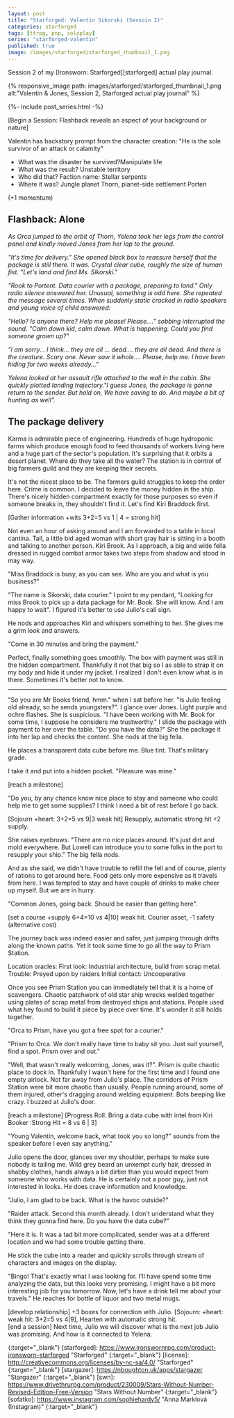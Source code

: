 ```yaml
---
layout: post
title: "Starforged: Valentin Sikorski (Sessoin 2)"
categories: starforged
tags: [ttrpg, pnp, soloplay]
series: "starforged-valentin"
published: true
image: /images/starforged/starforged_thumbnail_1.png
---
```


Session 2 of my [Ironsworn: Starforged][starforged] actual play journal.

{% responsive_image path: images/starforged/starforged_thumbnail_1.png alt:"Valentin & Jones, Session 2, Starforged actual play journal" %}

<!--more--> 

{%- include post_series.html -%}


<aside>
[Begin a Session: Flashback reveals an aspect of your background or nature]

Valentin has backstory prompt from the character creation: "He is the sole survivor of an attack or calamity"

- What was the disaster he survived?Manipulate life
- What was the result? Unstable territory
- Who did that? Faction name: Stellar serpents
- Where it was? Jungle planet Thorn, planet-side settlement Porten

(+1 momentum)
</aside>

## Flashback: Alone

*As Orca jumped to the orbit of Thorn, Yelena took her legs from the control panel and kindly moved Jones from her lap to the ground.*

*"It's time for delivery." She opened black box to reassure herself that the package is still there. It was. Crystal clear cube, roughly the size of human fist. "Let's land and find Ms. Sikorski."*

*"Rook to Portent. Data courier with a package, preparing to land."* *Only radio silence answered her. Unusual, something is odd here. She repeated the message several times. When suddenly static cracked in radio speakers and young voice of child answered:*

*"Hello? Is anyone there? Help me please! Please...." sobbing interrupted the sound. "Calm down kid, calm down. What is happening. Could you find someone grown up?"*

*"I am sorry... I think... they are all ... dead.... they are all dead. And  there is the creature. Scary one. Never saw it whole.... Please, help me. I have been hiding for two weeks already..."*

*Yelena looked at her assault rifle attached to the wall in the cabin. She quickly plotted landing trajectory."I  guess Jones, the package is gonna return to the sender. But hold on, We  have saving to do. And maybe a bit of hunting as well".*

## The package delivery

Karma is admirable piece of engineering. Hundreds of huge hydroponic farms which produce enough food to feed thousands of workers living here and a huge part of the sector's population. It's surprising that it orbits a desert planet. Where do they take all the water? The station is in control of big farmers guild and they are keeping their secrets. 

It's not the nicest place to be. The farmers guild struggles to keep the order here. Crime is common. I decided to leave the money hidden in the ship. There's nicely hidden compartment exactly for those purposes so even if someone breaks in, they shouldn't find it. Let's find Kiri Braddock first.

<aside>[Gather information +wits 3+2=5 vs 1 | 4 = strong hit]</aside>

Not even an hour of asking around and I am forwarded to a table in local cantina. Tall, a little bid aged woman with short gray hair is sitting in a booth and talking to another person. Kiri Brook. As I approach, a big and wide fella dressed in rugged combat armor takes two steps from shadow and stood in may way.

"Miss Braddock is busy, as you can see. Who are you and what is you business?"

"The name is Sikorski, data courier." I point to my pendant, "Looking for miss Brook to pick up a data package for Mr. Book. She will know. And I am happy to wait". I figured it's better to use Julio's call sign.

He nods and approaches Kiri and whispers something to her. She gives me a grim look and answers.

"Come in 30 minutes and bring the payment."

Perfect, finally something goes smoothly. The box with payment was still in the hidden compartment. Thankfully it not that big so I as able to  strap it on my body and hide it under my jacket. I realized I don't even know what is in there. Sometimes it's better not to know.

---

"So you are Mr Books friend, hmm." when I sat before her. "Is Julio feeling old already, so he sends youngsters?". I glance over Jones. Light purple and ochre flashes. She is suspicious.
"I have been working with Mr. Book for some time, I suppose he considers me trustworthy."
I slide the package with payment to her over the table.
"Do you have the data?"
She the package it into her lap and checks the content. She nods at the big fella.

He places a transparent data cube before me. Blue tint. That's military grade.

I take it and put into a hidden pocket.  "Pleasure was mine."

<aside>[reach a milestone]</aside>

"Do you, by any chance know nice place to stay and someone who could help me to get some supplies? I think I need a bit of rest before I go back.

<aside>[Sojourn +heart: 3+2=5 vs 9|3 weak hit]  Resupply, automatic strong hit +2 supply.</aside>

She raises eyebrows. "There are no nice places around. It's just dirt and mold everywhere. But Lowell can introduce you to some folks in the port to resupply your ship."  The big fella nods.

And as she said, we didn't have trouble to refill the fell and of course, plenty of rations to get around here. Food gets only more expensive as it travels from here. I was tempted to stay and have couple of drinks to make cheer up myself. But we are in hurry.

"Common Jones, going back. Should be easier than getting here".

<aside>[set a course +supply 6+4=10 vs 4|10]  weak hit. Courier asset, -1 safety (alternative cost)</aside>

The journey back was indeed easier and safer, just jumping through drifts along the known paths. Yet it took some time to go all the way to Prism Station.

<aside>
Location oracles:
First look: Industrial architecture, build from scrap metal.
Trouble: Preyed upon by raiders
Initial contact: Uncooperative
</aside>

Once you see Prism Station you can immediately tell that it is a home of scavengers. Chaotic patchwork of old star ship wrecks welded together using plates of scrap metal from destroyed ships and stations. People used what hey found to build it piece by piece over time. It's wonder it still holds together.

"Orca to Prism, have you got a free spot for a courier."

"Prism to Orca. We don't really have time to baby sit you. Just suit yourself, find a spot. Prism over and out."

"Well, that wasn't really welcoming, Jones, was it?". Prism is quite chaotic place to dock in. Thankfully I wasn't here for the first time and I found one empty airlock. Not far away from Julio's place. The corridors of Prism Station were bit more chaotic than usually. People running around, some of them injured, other's dragging around welding equipment. Bots beeping like crazy.  I buzzed at Julio's door.

<aside>
[reach a milestone]
[Progress Roll: Bring a data cube with intel from Kiri Booker :Strong Hit = 8 vs 6 | 3]
</aside>

"Young Valentin, welcome back, what took you so long?" sounds from the speaker before I even say anything."

Julio opens the door, glances over my shoulder, perhaps to make sure nobody is tailing me. Wild grey beard an unkempt curly hair, dressed in shabby clothes, hands always a bit dirtier than you would expect from someone who works with data. He is certainly not a poor guy, just not interested in looks. He  does crave information and knowledge.

"Julio, I am glad to be back. What is the havoc outside?"

"Raider attack. Second this month already. I don't understand what they think they gonna find here. Do you have the data cube?"

"Here it is. It was a tad bit more complicated, sender was at a different location and we had some trouble getting there.

He stick the cube into a reader and quickly scrolls through stream of characters and images on the display.

"Bingo! That's exactly what I was looking for. I'll have spend some time analyzing the data, but this looks very promising. I might have a bit more interesting job for you tomorrow.  Now, let's have a drink tell me about your travels." He reaches for bottle of liquor and two metal mugs. 

<aside>[develop relationship] +3 boxes for connection with Julio.
[Sojourn: +heart: weak hit: 3+2=5 vs 4|9], Hearten with automatic strong hit.</aside>

<aside>[end a session]
Next time, Julio we will discover what is the next job Julio was promising. And how is it connected to Yelena.
</aside>










[ironsworn]: <https://www.ironswornrpg.com/> "Ironsworn"
{:target="_blank"}
[starforged]: <https://www.ironswornrpg.com/product-ironsworn-starforged> "Starforged"
{:target="_blank"}
[license]: <http://creativecommons.org/licenses/by-nc-sa/4.0/> "Starforged"
{:target="_blank"}
[stargazer]: <https://nboughton.uk/apps/stargazer> "Stargazer"
{:target="_blank"}
[swn]: <https://www.drivethrurpg.com/product/230009/Stars-Without-Number-Revised-Edition-Free-Version> "Stars Without Number"
{:target="_blank"}
[sofatko]: <https://www.instagram.com/sophiehardy5/> "Anna Marklová (Instagram)"
{:target="_blank"}
